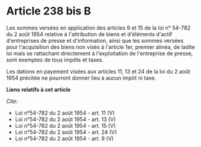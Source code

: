 # Article 238 bis B

Les sommes versées en application des articles 9 et 15 de la loi n° 54-782 du 2 août 1954 relative à l'attribution de biens
et d'éléments d'actif d'entreprises de presse et d'information, ainsi que les sommes versées pour l'acquisition des biens non
visés à l'article 1er, premier alinéa, de ladite loi mais se rattachant directement à l'exploitation de l'entreprise de
presse, sont exemptes de tous impôts et taxes.

Les dations en payement visées aux articles 11, 
13 et 24 de la loi du 2 août 1954 précitée ne pourront donner lieu à aucun impôt ni taxe.

**Liens relatifs à cet article**

_Cite_:

  - Loi n°54-782 du 2 août 1954 - art. 11 (V)
  - Loi n°54-782 du 2 août 1954 - art. 13 (V)
  - Loi n°54-782 du 2 août 1954 - art. 15 (V)
  - Loi n°54-782 du 2 août 1954 - art. 24 (V)
  - Loi n°54-782 du 2 août 1954 - art. 9 (V)

